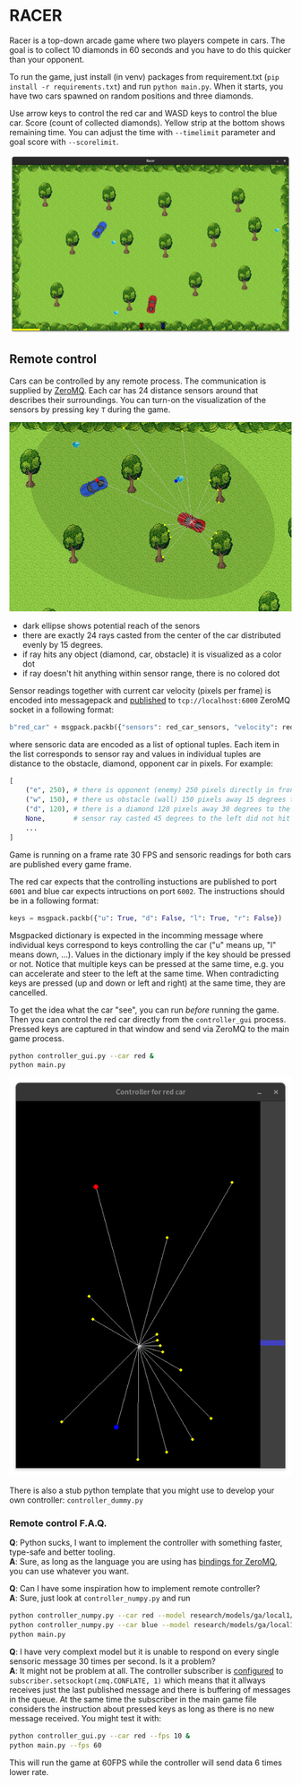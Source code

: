 # RACER

Racer is a top-down arcade game where two players compete in cars. The goal is to collect 10 diamonds in 60 seconds and you have to do this quicker than your opponent.

To run the game, just install (in venv) packages from requirement.txt (`pip install -r requirements.txt`) and run `python main.py`. When it starts, you have two cars spawned on random positions and three diamonds.

Use arrow keys to control the red car and WASD keys to control the blue car. Score (count of collected diamonds). Yellow strip at the bottom shows remaining time. You can adjust the time with `--timelimit` parameter and goal score with `--scorelimit`.

![alt text](docs/game.png)

## Remote control

Cars can be controlled by any remote process. The communication is supplied by [ZeroMQ](https://zeromq.org/). Each car has 24 distance sensors around that describes their surroundings. You can turn-on the visualization of the sensors by pressing key `T` during the game.

![alt text](docs/sensors.png)

- dark ellipse shows potential reach of the senors
- there are exactly 24 rays casted from the center of the car distributed evenly by 15 degrees.
- if ray hits any object (diamond, car, obstacle) it is visualized as a color dot
- if ray doesn't hit anything within sensor range, there is no colored dot

Sensor readings together with current car velocity (pixels per frame) is encoded into messagepack and [published](https://learning-0mq-with-pyzmq.readthedocs.io/en/latest/pyzmq/patterns/pubsub.html) to `tcp://localhost:6000` ZeroMQ socket in a following format:

```py
b"red_car" + msgpack.packb({"sensors": red_car_sensors, "velocity": red_car_velocity})
```

where sensoric data are encoded as a list of optional tuples. Each item in the list corresponds to sensor ray and values in individual tuples are distance to the obstacle, diamond, opponent car in pixels. For example:

```py
[
    ("e", 250), # there is opponent (enemy) 250 pixels directly in front of us
    ("w", 150), # there us obstacle (wall) 150 pixels away 15 degrees to the left
    ("d", 120), # there is a diamond 120 pixels away 30 degrees to the keft
    None,       # sensor ray casted 45 degrees to the left did not hit any obstacle
    ...
]
```

Game is running on a frame rate 30 FPS and sensoric readings for both cars are published every game frame.

The red car expects that the controlling instuctions are published to port `6001` and blue car expects intructions on port `6002`. The instructions should be in a following format:

```py
keys = msgpack.packb({"u": True, "d": False, "l": True, "r": False})
```

Msgpacked dictionary is expected in the incomming message where individual keys correspond to keys controlling the car ("u" means up, "l" means down, ...). Values in the dictionary imply if the key should be pressed or not. Notice that multiple keys can be pressed at the same time, e.g. you can accelerate and steer to the left at the same time. When contradicting keys are pressed (up and down or left and right) at the same time, they are cancelled.

To get the idea what the car "see", you can run *before* running the game. Then you can control the red car directly from the `controller_gui` process. Pressed keys are captured in that window and send via ZeroMQ to the main game process.

```bash
python controller_gui.py --car red &
python main.py
```

![alt text](docs/controller.png)

There is also a stub python template that you might use to develop your own controller: `controller_dummy.py`

### Remote control F.A.Q.

**Q**: Python sucks, I want to implement the controller with something faster, type-safe and better tooling.<br>
**A**: Sure, as long as the language you are using has [bindings for ZeroMQ](http://wiki.zeromq.org/bindings:_start), you can use whatever you want.

**Q**: Can I have some inspiration how to implement remote controller?<br>
**A**: Sure, just look at `controller_numpy.py` and run

```bash
python controller_numpy.py --car red --model research/models/ga/local1/pop200-runs3-24* &
python controller_numpy.py --car blue --model research/models/ga/local1/pop200-runs3-24* &
python main.py
```

**Q**: I have very complext model but it is unable to respond on every single sensoric message 30 times per second. Is it a problem?<br>
**A**: It might not be problem at all. The controller subscriber is [configured](https://libzmq.readthedocs.io/en/zeromq4-x/zmq_setsockopt.html) to `subscriber.setsockopt(zmq.CONFLATE, 1)` which means that it allways receives just the last published message and there is buffering of messages in the queue. At the same time the subscriber in the main game file considers the instruction about pressed keys as long as there is no new message received. You might test it with:

```bash
python controller_gui.py --car red --fps 10 &
python main.py --fps 60
```

This will run the game at 60FPS while the controller will send data 6 times lower rate.
